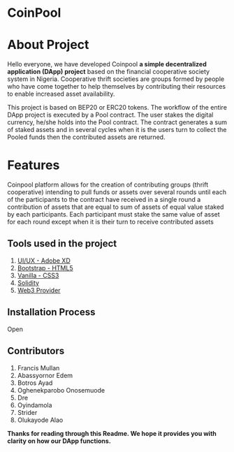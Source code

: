 # CoinPool
# About Project
Hello everyone, we have developed Coinpool **a simple decentralized application (DApp) project** based on the financial cooperative society system in Nigeria. Cooperative thrift societies are groups formed by people who have come together to help themselves by contributing their resources to enable increased asset availability. 

This project is based on BEP20 or ERC20 tokens. The workflow of the entire DApp project is executed by a Pool contract. The user stakes the digital currency, he/she holds into the Pool contract. The contract generates a sum of staked assets and in several cycles when it is the users turn to collect the Pooled funds then the contributed assets are returned.

# Features
Coinpool platform allows for the creation of contributing groups (thrift cooperative) intending to pull funds or assets over several rounds until each of the participants to the contract have received in a single round a contribution of assets that are equal to sum of assets of equal value staked by each participants. Each participant must stake the same value of asset for each round except when it is their turn to receive contributed assets


## Tools used in the project
1. [UI/UX - Adobe XD](https://www.adobe.com/products/xd.html)
2. [Bootstrap - HTML5](https://getbootstrap.com/)
3. [Vanilla - CSS3](https://vanillacss.com/)
4. [Solidity](https://soliditylang.org/)
5. [Web3 Provider](https://docs.walletconnect.org/quick-start/dapps/web3-provider) 


## Installation Process
Open 




## Contributors 
1. Francis Mullan
2. Abassyornor Edem
3. Botros Ayad
4. Oghenekparobo Onosemuode
5. Dre
6. Oyindamola
7. Strider
8. Olukayode Alao


<p><strong> Thanks for reading through this Readme. We hope it provides you with clarity on how our DApp functions.</strong></p>
